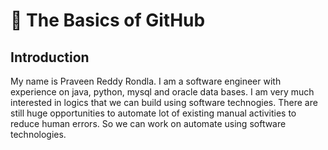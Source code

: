 # :wave: The Basics of GitHub 

## Introduction
My name is Praveen Reddy Rondla. I am a software engineer with experience on java, python, mysql and oracle data bases. I am very much interested in logics that we can build using software technogies. There are still huge opportunities to automate lot of existing manual activities to reduce human errors. So we can work on automate using software technologies.

